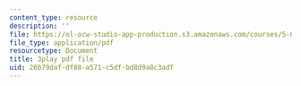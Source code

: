 ```yaml
---
content_type: resource
description: ''
file: https://ol-ocw-studio-app-production.s3.amazonaws.com/courses/5-08j-biological-chemistry-ii-spring-2016/26b79dafdf88a571c5dfbd8d9a8c3adf_3049806.pdf
file_type: application/pdf
resourcetype: Document
title: 3play pdf file
uid: 26b79daf-df88-a571-c5df-bd8d9a8c3adf
---
```

